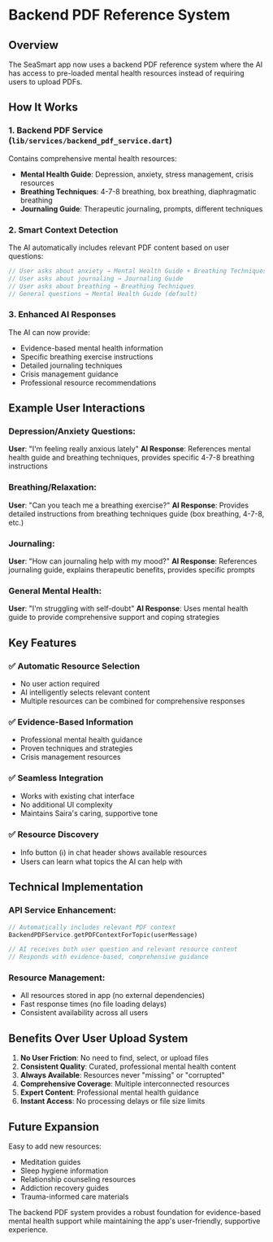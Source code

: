 # Backend PDF Reference System

## Overview
The SeaSmart app now uses a backend PDF reference system where the AI has access to pre-loaded mental health resources instead of requiring users to upload PDFs.

## How It Works

### 1. **Backend PDF Service** (`lib/services/backend_pdf_service.dart`)
Contains comprehensive mental health resources:

- **Mental Health Guide**: Depression, anxiety, stress management, crisis resources
- **Breathing Techniques**: 4-7-8 breathing, box breathing, diaphragmatic breathing
- **Journaling Guide**: Therapeutic journaling, prompts, different techniques

### 2. **Smart Context Detection**
The AI automatically includes relevant PDF content based on user questions:

```dart
// User asks about anxiety → Mental Health Guide + Breathing Techniques
// User asks about journaling → Journaling Guide  
// User asks about breathing → Breathing Techniques
// General questions → Mental Health Guide (default)
```

### 3. **Enhanced AI Responses**
The AI can now provide:
- Evidence-based mental health information
- Specific breathing exercise instructions
- Detailed journaling techniques
- Crisis management guidance
- Professional resource recommendations

## Example User Interactions

### Depression/Anxiety Questions:
**User**: "I'm feeling really anxious lately"
**AI Response**: References mental health guide and breathing techniques, provides specific 4-7-8 breathing instructions

### Breathing/Relaxation:
**User**: "Can you teach me a breathing exercise?"
**AI Response**: Provides detailed instructions from breathing techniques guide (box breathing, 4-7-8, etc.)

### Journaling:
**User**: "How can journaling help with my mood?"
**AI Response**: References journaling guide, explains therapeutic benefits, provides specific prompts

### General Mental Health:
**User**: "I'm struggling with self-doubt"
**AI Response**: Uses mental health guide to provide comprehensive support and coping strategies

## Key Features

### ✅ **Automatic Resource Selection**
- No user action required
- AI intelligently selects relevant content
- Multiple resources can be combined for comprehensive responses

### ✅ **Evidence-Based Information**
- Professional mental health guidance
- Proven techniques and strategies
- Crisis management resources

### ✅ **Seamless Integration**
- Works with existing chat interface
- No additional UI complexity
- Maintains Saira's caring, supportive tone

### ✅ **Resource Discovery**
- Info button (ℹ️) in chat header shows available resources
- Users can learn what topics the AI can help with

## Technical Implementation

### API Service Enhancement:
```dart
// Automatically includes relevant PDF context
BackendPDFService.getPDFContextForTopic(userMessage)

// AI receives both user question and relevant resource content
// Responds with evidence-based, comprehensive guidance
```

### Resource Management:
- All resources stored in app (no external dependencies)
- Fast response times (no file loading delays)
- Consistent availability across all users

## Benefits Over User Upload System

1. **No User Friction**: No need to find, select, or upload files
2. **Consistent Quality**: Curated, professional mental health content
3. **Always Available**: Resources never "missing" or "corrupted"
4. **Comprehensive Coverage**: Multiple interconnected resources
5. **Expert Content**: Professional mental health guidance
6. **Instant Access**: No processing delays or file size limits

## Future Expansion

Easy to add new resources:
- Meditation guides
- Sleep hygiene information
- Relationship counseling resources
- Addiction recovery guides
- Trauma-informed care materials

The backend PDF system provides a robust foundation for evidence-based mental health support while maintaining the app's user-friendly, supportive experience.